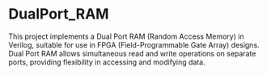 # DualPort_RAM
This project implements a Dual Port RAM (Random Access Memory) in Verilog, suitable for use in FPGA (Field-Programmable Gate Array) designs. Dual Port RAM allows simultaneous read and write operations on separate ports, providing flexibility in accessing and modifying data.
